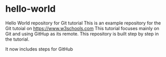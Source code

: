 # hello-world
Hello World repository for Git tutorial
This is an example repository for the Git tutoial on https://www.w3schools.com
This tutorial focuses mainly on Git and using GitHup as its remote.
This repository is built step by step in the tutorial.


It now includes steps for GitHub
